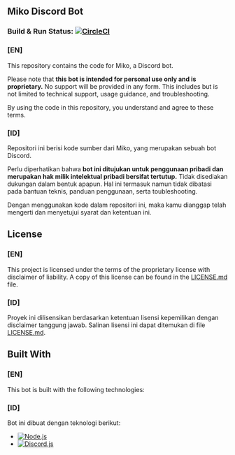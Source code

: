 ## Miko Discord Bot

### Build & Run Status: [![CircleCI](https://dl.circleci.com/status-badge/img/gh/Knoxberg/Miko-v2/tree/main.svg?style=svg)](https://dl.circleci.com/status-badge/redirect/gh/Knoxberg/Miko-v2/tree/main)

### [EN]

This repository contains the code for Miko, a Discord bot.

Please note that **this bot is intended for personal use only and is proprietary.** 
No support will be provided in any form. This includes but is not limited to technical support, usage guidance, and troubleshooting.

By using the code in this repository, you understand and agree to these terms.

### [ID]

Repositori ini berisi kode sumber dari Miko, yang merupakan sebuah bot Discord.

Perlu diperhatikan bahwa **bot ini ditujukan untuk penggunaan pribadi dan merupakan hak milik intelektual pribadi bersifat tertutup.**
Tidak disediakan dukungan dalam bentuk apapun. Hal ini termasuk namun tidak dibatasi pada bantuan teknis, panduan penggunaan, serta toubleshooting.

Dengan menggunakan kode dalam repositori ini, maka kamu dianggap telah mengerti dan menyetujui syarat dan ketentuan ini.


## License

### [EN]

This project is licensed under the terms of the proprietary license with disclaimer of liability. A copy of this license can be found in the [LICENSE.md](LICENSE.md) file.

### [ID]

Proyek ini dilisensikan berdasarkan ketentuan lisensi kepemilikan dengan disclaimer tanggung jawab. Salinan lisensi ini dapat ditemukan di file [LICENSE.md](LICENSE.md).


## Built With

### [EN]

This bot is built with the following technologies:


### [ID]

Bot ini dibuat dengan teknologi berikut:

* [![Node.js](https://img.shields.io/badge/Node.js-43853D?style=for-the-badge&logo=node.js&logoColor=white)](https://nodejs.org/en/)
* [![Discord.js](https://img.shields.io/badge/Discord.js-5865F2?style=for-the-badge&logo=discord&logoColor=white)](https://discord.js.org/#/)
